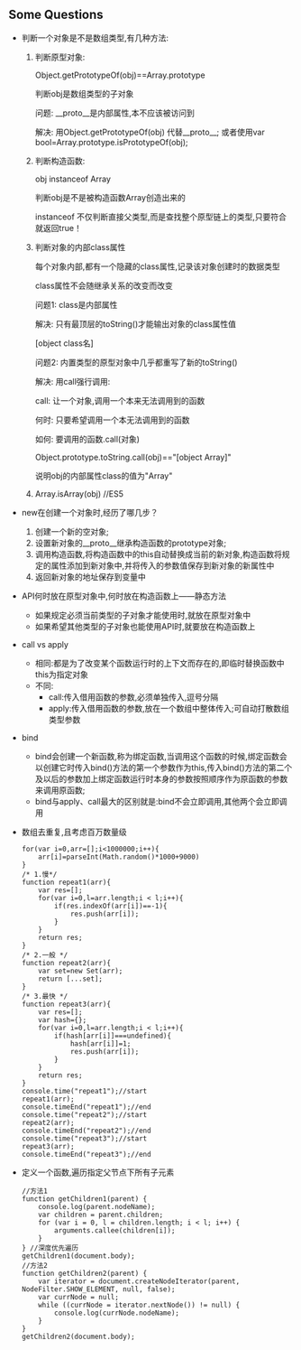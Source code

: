 ## Some Questions
- 判断一个对象是不是数组类型,有几种方法: 
    1. 判断原型对象: 
            
        Object.getPrototypeOf(obj)==Array.prototype   
            
        判断obj是数组类型的子对象
            
        问题: __proto__是内部属性,本不应该被访问到
            
        解决: 用Object.getPrototypeOf(obj) 代替__proto__; 或者使用var bool=Array.prototype.isPrototypeOf(obj);
            
    2. 判断构造函数:
            
        obj instanceof Array 
        
        判断obj是不是被构造函数Array创造出来的
            
        instanceof 不仅判断直接父类型,而是查找整个原型链上的类型,只要符合就返回true！
    3. 判断对象的内部class属性
            
        每个对象内部,都有一个隐藏的class属性,记录该对象创建时的数据类型
            
        class属性不会随继承关系的改变而改变
            
        问题1: class是内部属性
            
        解决: 只有最顶层的toString()才能输出对象的class属性值
            
        [object class名]
            
        问题2: 内置类型的原型对象中几乎都重写了新的toString()
            
        解决: 用call强行调用: 
            
        call: 让一个对象,调用一个本来无法调用到的函数
            
        何时: 只要希望调用一个本无法调用到的函数
            
        如何: 要调用的函数.call(对象)
            
        Object.prototype.toString.call(obj)=="[object Array]"
            
        说明obj的内部属性class的值为"Array"
    4. Array.isArray(obj) //ES5

- new在创建一个对象时,经历了哪几步？
    1. 创建一个新的空对象;
    2. 设置新对象的__proto__继承构造函数的prototype对象;
    3. 调用构造函数,将构造函数中的this自动替换成当前的新对象,构造函数将规定的属性添加到新对象中,并将传入的参数值保存到新对象的新属性中
    4. 返回新对象的地址保存到变量中        

- API何时放在原型对象中,何时放在构造函数上——静态方法
    - 如果规定必须当前类型的子对象才能使用时,就放在原型对象中
    - 如果希望其他类型的子对象也能使用API时,就要放在构造函数上

- call vs apply
    - 相同:都是为了改变某个函数运行时的上下文而存在的,即临时替换函数中this为指定对象
    - 不同: 
      - call:传入借用函数的参数,必须单独传入,逗号分隔
      - apply:传入借用函数的参数,放在一个数组中整体传入;可自动打散数组类型参数
- bind
    - bind会创建一个新函数,称为绑定函数,当调用这个函数的时候,绑定函数会以创建它时传入bind()方法的第一个参数作为this,传入bind()方法的第二个及以后的参数加上绑定函数运行时本身的参数按照顺序作为原函数的参数来调用原函数;
    - bind与apply、call最大的区别就是:bind不会立即调用,其他两个会立即调用
- 数组去重复,且考虑百万数量级
    ``````````
    for(var i=0,arr=[];i<1000000;i++){
		arr[i]=parseInt(Math.random()*1000+9000)
	}
    /* 1.慢*/
    function repeat1(arr){
        var res=[];
        for(var i=0,l=arr.length;i < l;i++){
            if(res.indexOf(arr[i])==-1){
                res.push(arr[i]);
            }
        }
        return res;
    }
    /* 2.一般 */
    function repeat2(arr){
        var set=new Set(arr);
        return [...set];
    }
    /* 3.最快 */ 
    function repeat3(arr){
		var res=[];
		var hash={};
		for(var i=0,l=arr.length;i < l;i++){
			if(hash[arr[i]]===undefined){
				hash[arr[i]]=1;
				res.push(arr[i]);
			}
		}
		return res;
	}
    console.time("repeat1");//start
	repeat1(arr);
	console.timeEnd("repeat1");//end
	console.time("repeat2");//start
	repeat2(arr);
	console.timeEnd("repeat2");//end
	console.time("repeat3");//start
	repeat3(arr);
	console.timeEnd("repeat3");//end
    ``````````
- 定义一个函数,遍历指定父节点下所有子元素
    ``````````
    //方法1
    function getChildren1(parent) {
        console.log(parent.nodeName);
        var children = parent.children;
        for (var i = 0, l = children.length; i < l; i++) {
            arguments.callee(children[i]);
        }
    } //深度优先遍历
    getChildren1(document.body);
    //方法2
    function getChildren2(parent) {
        var iterator = document.createNodeIterator(parent, NodeFilter.SHOW_ELEMENT, null, false);
        var currNode = null;
        while ((currNode = iterator.nextNode()) != null) {
            console.log(currNode.nodeName);
        }
    }
    getChildren2(document.body);
    ```````````

		
